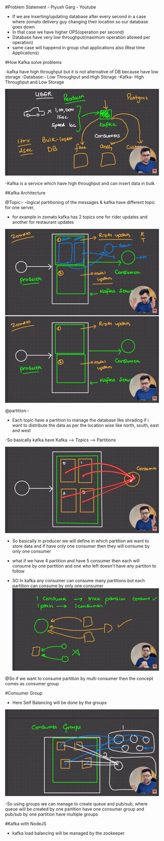 #Problem Statement - Piyush Garg - Youtube

- If we are inserting/updating database after every second in a case where zomato delivery guy changing their location so our database goes down
- In that case we have higher OPS(operation per second)
- Database have very low throughput(maximum operation allowed per operation)
- same case will happend in group chat applications also (Real time Applications)

#How Kafka solve problems

-kafka have high throughput but it is not alternative of DB because have low storage
-Database:- Low Throughput and High Storage
-Kafka- High Throughput and Low Storage

![Kafka working](<./images/Screenshot (59).png>)

-Kafka is a service which have high throughput and can insert data in bulk

#Kafka Architecture

@Topic:-
-logical partitioning of the messages & kafka have different topic for one server,

- for example in zomato kafka has 2 topics one for rider updates and another for restaurant updates

![kafka](<./images/Screenshot (61).png>) ![kafka](<./images/Screenshot (60).png>)

@partition:-

- Each topic have a partition to manage the database like shrading if i want to distribute the data as per the location wise like north, south, east and west

-So basically kafka have
Kafka --> Topics --> Partitions

![Main Architect](<./images/Screenshot (62).png>)

- So basically in producer we will define in which partition we want to store data and if have only one consumer then they will consume by only one consumer
- what if we have 4 partition and have 5 consumer then each will consume by one partition and one who left doesn't have any partiton to follow

- SO In kafka any consumer can consume many partitions but each partition can consume by only one consumer
  ![consumer-architect](<./images/Screenshot (64).png>)

@So if we want to consume partition by multi consumer then the concept comes as consumer group

#Consumer Group

- Here Self Balancing will be done by the groups

![consumer_group](<./images/Screenshot (65).png>)

-So using groups we can manage to create queue and pub/sub, where queue will be created by one partition have one consumer group and pub/sub by one partition have multiple groups

#Kafka with NodeJS

- kafka load balancing will be managed by the zookeeper
